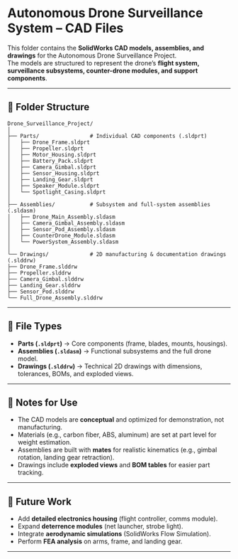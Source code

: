 
# Autonomous Drone Surveillance System – CAD Files

This folder contains the **SolidWorks CAD models, assemblies, and drawings** for the Autonomous Drone Surveillance Project.  
The models are structured to represent the drone’s **flight system, surveillance subsystems, counter-drone modules, and support components**.

---

## 📁 Folder Structure

```
Drone_Surveillance_Project/
│
├── Parts/                # Individual CAD components (.sldprt)
│   ├── Drone_Frame.sldprt
│   ├── Propeller.sldprt
│   ├── Motor_Housing.sldprt
│   ├── Battery_Pack.sldprt
│   ├── Camera_Gimbal.sldprt
│   ├── Sensor_Housing.sldprt
│   ├── Landing_Gear.sldprt
│   ├── Speaker_Module.sldprt
│   └── Spotlight_Casing.sldprt
│
├── Assemblies/           # Subsystem and full-system assemblies (.sldasm)
│   ├── Drone_Main_Assembly.sldasm
│   ├── Camera_Gimbal_Assembly.sldasm
│   ├── Sensor_Pod_Assembly.sldasm
│   ├── CounterDrone_Module.sldasm
│   └── PowerSystem_Assembly.sldasm
│
└── Drawings/             # 2D manufacturing & documentation drawings (.slddrw)
├── Drone_Frame.slddrw
├── Propeller.slddrw
├── Camera_Gimbal.slddrw
├── Landing_Gear.slddrw
├── Sensor_Pod.slddrw
└── Full_Drone_Assembly.slddrw
```

---

## 🔧 File Types

- **Parts (`.sldprt`)** → Core components (frame, blades, mounts, housings).  
- **Assemblies (`.sldasm`)** → Functional subsystems and the full drone model.  
- **Drawings (`.slddrw`)** → Technical 2D drawings with dimensions, tolerances, BOMs, and exploded views.

---

## 📌 Notes for Use

- The CAD models are **conceptual** and optimized for demonstration, not manufacturing.  
- Materials (e.g., carbon fiber, ABS, aluminum) are set at part level for weight estimation.  
- Assemblies are built with **mates** for realistic kinematics (e.g., gimbal rotation, landing gear retraction).  
- Drawings include **exploded views** and **BOM tables** for easier part tracking.  

---

## 🚀 Future Work

- Add **detailed electronics housing** (flight controller, comms module).  
- Expand **deterrence modules** (net launcher, strobe light).  
- Integrate **aerodynamic simulations** (SolidWorks Flow Simulation).  
- Perform **FEA analysis** on arms, frame, and landing gear.  

---
